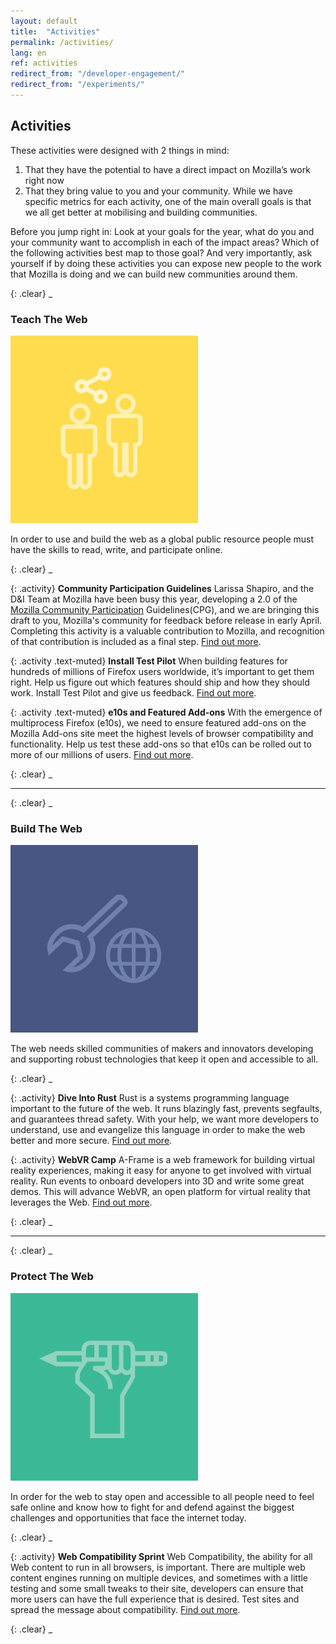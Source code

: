 ```yaml
---
layout: default
title:  "Activities"
permalink: /activities/
lang: en
ref: activities
redirect_from: "/developer-engagement/"
redirect_from: "/experiments/"
---
```


## Activities

These activities were designed with 2 things in mind:

1. That they have the potential to have a direct impact on Mozilla’s work right now
2. That they bring value to you and your community. While we have specific metrics for each activity, one of the main overall goals is that we all get better at mobilising and building communities.

Before you jump right in: Look at your goals for the year, what do you and your community want to accomplish in each of the impact areas? Which of the following activities best map to those goal? And very importantly, ask yourself if by doing these activities you can expose new people to the work that Mozilla is doing and we can build new communities around them.

{: .clear}
_

### Teach The Web

<img src="/assets/img/icon-teach.svg" alt="teach" class="left img-circle activity-img">

In order to use and build the web as a global public resource people must have the skills to read, write, and participate online.

{: .clear}
_

{: .activity}
**Community Participation Guidelines**
Larissa Shapiro, and the D&I Team at Mozilla have been busy this year, developing a 2.0 of the [Mozilla Community Participation](https://www.mozilla.org/en-US/about/governance/policies/participation/) Guidelines(CPG), and we are bringing this draft to you, Mozilla's community for feedback before release in early April. Completing this activity is a valuable contribution to Mozilla, and recognition of that contribution is included as a final step. [Find out more](/community-participation-guideline/).

{: .activity .text-muted}
**Install Test Pilot**
When building features for hundreds of millions of Firefox users worldwide, it’s important to get them right. Help us figure out which features should ship and how they should work. Install Test Pilot and give us feedback.
[Find out more](/test-pilot/).

{: .activity .text-muted}
**e10s and Featured Add-ons**
With the emergence of multiprocess Firefox (e10s), we need to ensure featured add-ons on the Mozilla Add-ons site meet the highest levels of browser compatibility and functionality. Help us test these add-ons so that e10s can be rolled out to more of our millions of users.
[Find out more](/e10s-addons/).

{: .clear}
_

<hr>

{: .clear}
_

### Build The Web

<img src="/assets/img/icon-build.svg" alt="build" class="left img-circle activity-img">

The web needs skilled communities of makers and innovators developing and supporting robust technologies that keep it open and accessible to all.

{: .clear}
_

{: .activity}
**Dive Into Rust**
Rust is a systems programming language important to the future of the web. It runs blazingly fast, prevents segfaults, and guarantees thread safety. With your help, we want more developers to understand, use and evangelize this language in order to make the web better and more secure.
[Find out more](/rust-hack/).

{: .activity}
**WebVR Camp**
A-Frame is a web framework for building virtual reality experiences, making it easy for anyone to get involved with virtual reality. Run events to onboard developers into 3D and write some great demos. This will advance WebVR, an open platform for virtual reality that leverages the Web.
[Find out more](/webvr-camp/).

{: .clear}
_

<hr>

{: .clear}
_

### Protect The Web

<img src="/assets/img/icon-protect.svg" alt="protect" class="left img-circle activity-img">

In order for the web to stay open and accessible to all people need to feel safe online and know how to fight for and defend against the biggest challenges and opportunities that face the internet today.

{: .clear}
_

{: .activity}
**Web Compatibility Sprint**
Web Compatibility, the ability for all Web content to run in all browsers, is important. There are multiple web content engines running on multiple devices, and sometimes with a little testing and some small tweaks to their site, developers can ensure that more users can have the full experience that is desired. Test sites and spread the message about compatibility.
[Find out more](/webcompat-sprint/).

{: .clear}
_
